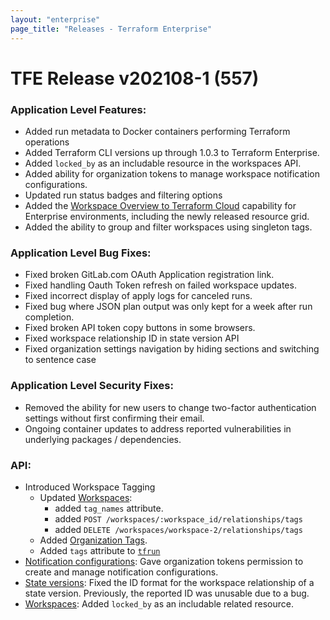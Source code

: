 ```yaml
---
layout: "enterprise"
page_title: "Releases - Terraform Enterprise"
---
```


# TFE Release v202108-1 (557)

### Application Level Features:

* Added run metadata to Docker containers performing Terraform operations
* Added Terraform CLI versions up through 1.0.3 to Terraform Enterprise.
* Added `locked_by` as an includable resource in the workspaces API.
* Added ability for organization tokens to manage workspace notification configurations.
* Updated run status badges and filtering options
* Added the [Workspace Overview to Terraform Cloud](https://www.hashicorp.com/blog/new-workspace-overview-for-terraform-cloud) capability for Enterprise environments, including the newly released resource grid.
* Added the ability to group and filter workspaces using singleton tags.


### Application Level Bug Fixes:

* Fixed broken GitLab.com OAuth Application registration link.
* Fixed handling Oauth Token refresh on failed workspace updates.
* Fixed incorrect display of apply logs for canceled runs.
* Fixed bug where JSON plan output was only kept for a week after run completion.
* Fixed broken API token copy buttons in some browsers.
* Fixed workspace relationship ID in state version API
* Fixed organization settings navigation by hiding sections and switching to sentence case

### Application Level Security Fixes:

* Removed the ability for new users to change two-factor authentication settings without first confirming their email.
* Ongoing container updates to address reported vulnerabilities in underlying packages / dependencies.

### API:

* Introduced Workspace Tagging
    * Updated [Workspaces](https://www.terraform.io/docs/cloud/api/workspaces.html):
        * added `tag_names` attribute.
        * added `POST /workspaces/:workspace_id/relationships/tags`
        * added `DELETE /workspaces/workspace-2/relationships/tags`
    * Added [Organization Tags](https://www.terraform.io/docs/cloud/api/organization-tags.html).
    * Added `tags` attribute to [`tfrun`](https://www.terraform.io/docs/cloud/sentinel/import/tfrun.html)
* [Notification configurations](https://www.terraform.io/docs/cloud/api/notification-configurations.html): Gave organization tokens permission to create and manage notification configurations.
* [State versions](https://www.terraform.io/docs/cloud/api/state-versions.html): Fixed the ID format for the workspace relationship of a state version. Previously, the reported ID was unusable due to a bug.
* [Workspaces](https://www.terraform.io/docs/cloud/api/workspaces.html): Added `locked_by` as an includable related resource.
